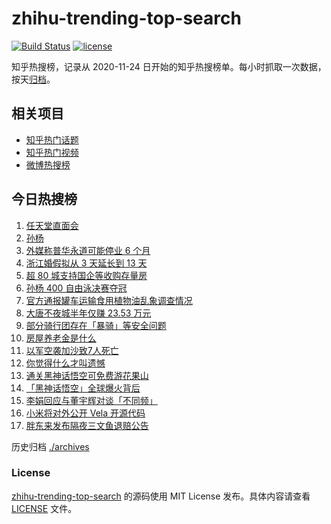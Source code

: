 # zhihu-trending-top-search

[![Build Status](https://github.com/justjavac/zhihu-trending-top-search/workflows/ci/badge.svg?branch=main)](https://github.com/justjavac/zhihu-trending-top-search/actions)
[![license](https://img.shields.io/github/license/justjavac/zhihu-trending-top-search)](https://github.com/justjavac/zhihu-trending-top-search/blob/main/LICENSE)

知乎热搜榜，记录从 2020-11-24 日开始的知乎热搜榜单。每小时抓取一次数据，按天[归档](./archives)。

## 相关项目

- [知乎热门话题](https://github.com/justjavac/zhihu-trending-hot-questions)
- [知乎热门视频](https://github.com/justjavac/zhihu-trending-hot-video)
- [微博热搜榜](https://github.com/justjavac/weibo-trending-hot-search)

## 今日热搜榜

<!-- BEGIN -->
<!-- 最后更新时间 Wed Aug 28 2024 19:11:24 GMT+0800 (China Standard Time) -->

1. [任天堂直面会](https://www.zhihu.com/search?q=%E4%BB%BB%E5%A4%A9%E5%A0%82%E7%9B%B4%E9%9D%A2%E4%BC%9A)
1. [孙杨](https://www.zhihu.com/search?q=%E5%AD%99%E6%9D%A8)
1. [外媒称普华永道可能停业 6 个月](https://www.zhihu.com/search?q=%E5%A4%96%E5%AA%92%E7%A7%B0%E6%99%AE%E5%8D%8E%E6%B0%B8%E9%81%93%E5%8F%AF%E8%83%BD%E5%81%9C%E4%B8%9A%206%20%E4%B8%AA%E6%9C%88)
1. [浙江婚假拟从 3 天延长到 13 天](https://www.zhihu.com/search?q=%E6%B5%99%E6%B1%9F%E5%A9%9A%E5%81%87%E6%8B%9F%E4%BB%8E%203%20%E5%A4%A9%E5%BB%B6%E9%95%BF%E5%88%B0%2013%20%E5%A4%A9)
1. [超 80 城支持国企等收购存量房](https://www.zhihu.com/search?q=%E8%B6%85%2080%20%E5%9F%8E%E6%94%AF%E6%8C%81%E5%9B%BD%E4%BC%81%E7%AD%89%E6%94%B6%E8%B4%AD%E5%AD%98%E9%87%8F%E6%88%BF)
1. [孙杨 400 自由泳决赛夺冠](https://www.zhihu.com/search?q=%E5%AD%99%E6%9D%A8%20400%20%E8%87%AA%E7%94%B1%E6%B3%B3%E5%86%B3%E8%B5%9B%E5%A4%BA%E5%86%A0)
1. [官方通报罐车运输食用植物油乱象调查情况](https://www.zhihu.com/search?q=%E5%AE%98%E6%96%B9%E9%80%9A%E6%8A%A5%E7%BD%90%E8%BD%A6%E8%BF%90%E8%BE%93%E9%A3%9F%E7%94%A8%E6%A4%8D%E7%89%A9%E6%B2%B9%E4%B9%B1%E8%B1%A1%E8%B0%83%E6%9F%A5%E6%83%85%E5%86%B5)
1. [大唐不夜城半年仅赚 23.53 万元](https://www.zhihu.com/search?q=%E5%A4%A7%E5%94%90%E4%B8%8D%E5%A4%9C%E5%9F%8E%E5%8D%8A%E5%B9%B4%E4%BB%85%E8%B5%9A%2023.53%20%E4%B8%87%E5%85%83)
1. [部分骑行团存在「暴骑」等安全问题](https://www.zhihu.com/search?q=%E9%83%A8%E5%88%86%E9%AA%91%E8%A1%8C%E5%9B%A2%E5%AD%98%E5%9C%A8%E3%80%8C%E6%9A%B4%E9%AA%91%E3%80%8D%E7%AD%89%E5%AE%89%E5%85%A8%E9%97%AE%E9%A2%98)
1. [房屋养老金是什么](https://www.zhihu.com/search?q=%E6%88%BF%E5%B1%8B%E5%85%BB%E8%80%81%E9%87%91%E6%98%AF%E4%BB%80%E4%B9%88)
1. [以军空袭加沙致7人死亡](https://www.zhihu.com/search?q=%E4%BB%A5%E5%86%9B%E7%A9%BA%E8%A2%AD%E5%8A%A0%E6%B2%99%E8%87%B47%E4%BA%BA%E6%AD%BB%E4%BA%A1)
1. [你觉得什么才叫遗憾](https://www.zhihu.com/search?q=%E4%BD%A0%E8%A7%89%E5%BE%97%E4%BB%80%E4%B9%88%E6%89%8D%E5%8F%AB%E9%81%97%E6%86%BE)
1. [通关黑神话悟空可免费游花果山](https://www.zhihu.com/search?q=%E9%80%9A%E5%85%B3%E9%BB%91%E7%A5%9E%E8%AF%9D%E6%82%9F%E7%A9%BA%E5%8F%AF%E5%85%8D%E8%B4%B9%E6%B8%B8%E8%8A%B1%E6%9E%9C%E5%B1%B1)
1. [「黑神话悟空」全球爆火背后](https://www.zhihu.com/search?q=%E3%80%8C%E9%BB%91%E7%A5%9E%E8%AF%9D%E6%82%9F%E7%A9%BA%E3%80%8D%E5%85%A8%E7%90%83%E7%88%86%E7%81%AB%E8%83%8C%E5%90%8E)
1. [李娟回应与董宇辉对谈「不同频」](https://www.zhihu.com/search?q=%E6%9D%8E%E5%A8%9F%E5%9B%9E%E5%BA%94%E4%B8%8E%E8%91%A3%E5%AE%87%E8%BE%89%E5%AF%B9%E8%B0%88%E3%80%8C%E4%B8%8D%E5%90%8C%E9%A2%91%E3%80%8D)
1. [小米将对外公开 Vela 开源代码](https://www.zhihu.com/search?q=%E5%B0%8F%E7%B1%B3%E5%B0%86%E5%AF%B9%E5%A4%96%E5%85%AC%E5%BC%80%20Vela%20%E5%BC%80%E6%BA%90%E4%BB%A3%E7%A0%81)
1. [胖东来发布隔夜三文鱼退赔公告](https://www.zhihu.com/search?q=%E8%83%96%E4%B8%9C%E6%9D%A5%E5%8F%91%E5%B8%83%E9%9A%94%E5%A4%9C%E4%B8%89%E6%96%87%E9%B1%BC%E9%80%80%E8%B5%94%E5%85%AC%E5%91%8A)

<!-- END -->

历史归档 [./archives](./archives)

### License

[zhihu-trending-top-search](https://github.com/justjavac/zhihu-trending-top-search) 的源码使用 MIT License
发布。具体内容请查看 [LICENSE](./LICENSE) 文件。
